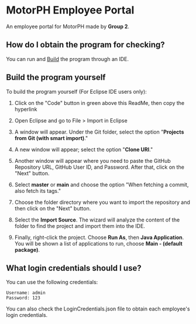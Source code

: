 # MotorPH Employee Portal

An employee portal for MotorPH made by **Group 2**.

## How do I obtain the program for checking?

You can run and [Build](#build) the program through an IDE.

## <a name="build"></a>Build the program yourself

To build the program yourself (For Eclipse IDE users only):

1. Click on the "Code" button in green above this ReadMe, then copy the hyperlink 

2. Open Eclipse and go to File > Import in Eclipse

3. A window will appear. Under the Git folder, select the option "**Projects from Git (with smart import)**."

4. A new window will appear; select the option "**Clone URI**."

5. Another window will appear where you need to paste the GitHub Repository URL, GitHub User ID, and Password. After that, click on the "Next" button.

6. Select **master** or **main** and choose the option "When fetching a commit, also fetch its tags."

7. Choose the folder directory where you want to import the repository and then click on the "Next" button.

8. Select the **Import Source**. The wizard will analyze the content of the folder to find the project and import them into the IDE.

9. Finally, right-click the project. Choose **Run As**, then **Java Application**. You will be shown a list of applications to run, choose **Main - (default package)**.

## What login credentials should I use?

You can use the following credentials:

```
Username: admin
Password: 123
```

You can also check the LoginCredentials.json file to obtain each employee's login credentials.




